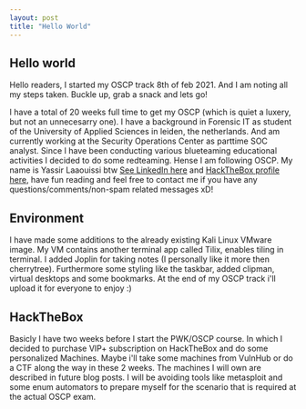 ```yaml
---
layout: post
title: "Hello World"
---
```


## Hello world

Hello readers, I started my OSCP track 8th of feb 2021. And I am noting all my steps taken. Buckle up, grab a snack and lets go!

I have a total of 20 weeks full time to get my OSCP (which is quiet a luxery, but not an unnecesarry one). I have a background in Forensic IT as student of the University of Applied Sciences in leiden, the netherlands. And am currently working at the Security Operations Center as parttime SOC analyst. Since I have been conducting various blueteaming educational activities I decided to do some redteaming. Hense I am following OSCP. My name is Yassir Laaouissi btw [See LinkedIn here](https://www.linkedin.com/in/yassir-laaouissi/) and [HackTheBox profile here](https://www.hackthebox.eu/home/users/profile/52766), have fun reading and feel free to contact me if you have any questions/comments/non-spam related messages xD!

## Environment

I have made some additions to the already existing Kali Linux VMware image. My VM contains another terminal app called Tilix, enables tiling in terminal. I added Joplin for taking notes (I personally like it more then cherrytree). Furthermore some styling like the taskbar, added clipman, virtual desktops and some bookmarks. At the end of my OSCP track i'll upload it for everyone to enjoy :)

## HackTheBox

Basicly I have two weeks before I start the PWK/OSCP course. In which I decided to purchase VIP+ subscription on HackTheBox and do some personalized Machines. Maybe i'll take some machines from VulnHub or do a CTF along the way in these 2 weeks. The machines I will own are described in future blog posts. I will be avoiding tools like metasploit and some enum automators to prepare myself for the scenario that is required at the actual OSCP exam.
